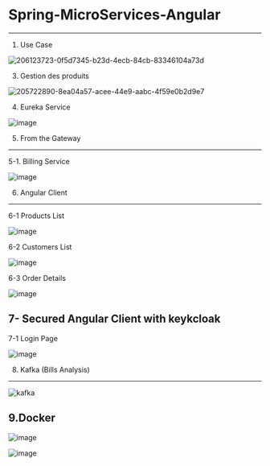 # Spring-MicroServices-Angular
----------------------------------
1. Use Case 

![206123723-0f5d7345-b23d-4ecb-84cb-83346104a73d](https://user-images.githubusercontent.com/66702453/219961413-397487b9-1377-43fe-9c50-854ca163bda0.png)

3. Gestion des produits 

![205722890-8ea04a57-acee-44e9-aabc-4f59e0b2d9e7](https://user-images.githubusercontent.com/66702453/219961643-fbcf9223-7f18-4038-a1f3-f6620f8484d2.png)

4. Eureka Service 

![image](https://user-images.githubusercontent.com/66702453/219961788-78ea309c-4aa7-4f36-ba00-3c9febbe9868.png)

5. From the Gateway 
------------------
5-1. Billing Service

![image](https://user-images.githubusercontent.com/66702453/219961900-a67c35fd-70e6-4f33-ab84-67ad0a85e7a4.png)

6. Angular Client 
----------------------------------------

6-1 Products List 

![image](https://user-images.githubusercontent.com/66702453/219961979-c323c477-fb8c-40d4-a6d2-457a89bc505c.png)

6-2 Customers List 

![image](https://user-images.githubusercontent.com/66702453/219962012-adfd5c02-c400-4bfd-8212-aa53bc8d9372.png)

6-3 Order Details 

![image](https://user-images.githubusercontent.com/66702453/219962043-8e6e4ad9-7eba-4fd8-be12-9f2196217cfd.png)

7- Secured Angular Client with keykcloak
------------------------------------------------

7-1 Login Page 

![image](https://user-images.githubusercontent.com/66702453/219962108-58405f84-3fda-4258-83d9-6d68aa1f98c8.png)

8. Kafka (Bills Analysis)
-----------------------------------------

![kafka](https://user-images.githubusercontent.com/66702453/219962253-b7e03a5d-63ae-42cb-88fe-e28dbf7cdfa2.gif)

9.Docker
-----------------------------------------

![image](https://user-images.githubusercontent.com/66702453/219962335-6c2154a1-a5de-4ff9-95e6-7c4219db4ed2.png)

![image](https://user-images.githubusercontent.com/66702453/219962369-03551d1f-76ee-4479-a4d7-1b0c28b5f650.png)

